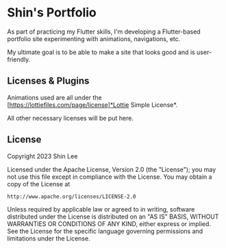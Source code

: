 # Shin's Portfolio

As part of practicing my Flutter skills, I'm developing a Flutter-based portfolio site experimenting with animations, navigations, etc.

My ultimate goal is to be able to make a site that looks good and is user-friendly. 

## Licenses & Plugins

Animations used are all under the [https://lottiefiles.com/page/license]*Lottie Simple License*.

All other necessary licenses will be put here.

## License
Copyright 2023 Shin Lee

Licensed under the Apache License, Version 2.0 (the "License");
you may not use this file except in compliance with the License.
You may obtain a copy of the License at

    http://www.apache.org/licenses/LICENSE-2.0

Unless required by applicable law or agreed to in writing, software
distributed under the License is distributed on an "AS IS" BASIS,
WITHOUT WARRANTIES OR CONDITIONS OF ANY KIND, either express or implied.
See the License for the specific language governing permissions and
limitations under the License.

